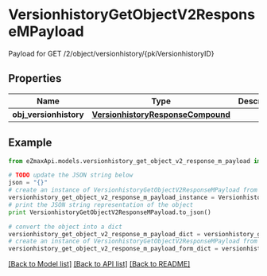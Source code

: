 # VersionhistoryGetObjectV2ResponseMPayload

Payload for GET /2/object/versionhistory/{pkiVersionhistoryID}

## Properties
Name | Type | Description | Notes
------------ | ------------- | ------------- | -------------
**obj_versionhistory** | [**VersionhistoryResponseCompound**](VersionhistoryResponseCompound.md) |  | 

## Example

```python
from eZmaxApi.models.versionhistory_get_object_v2_response_m_payload import VersionhistoryGetObjectV2ResponseMPayload

# TODO update the JSON string below
json = "{}"
# create an instance of VersionhistoryGetObjectV2ResponseMPayload from a JSON string
versionhistory_get_object_v2_response_m_payload_instance = VersionhistoryGetObjectV2ResponseMPayload.from_json(json)
# print the JSON string representation of the object
print VersionhistoryGetObjectV2ResponseMPayload.to_json()

# convert the object into a dict
versionhistory_get_object_v2_response_m_payload_dict = versionhistory_get_object_v2_response_m_payload_instance.to_dict()
# create an instance of VersionhistoryGetObjectV2ResponseMPayload from a dict
versionhistory_get_object_v2_response_m_payload_form_dict = versionhistory_get_object_v2_response_m_payload.from_dict(versionhistory_get_object_v2_response_m_payload_dict)
```
[[Back to Model list]](../README.md#documentation-for-models) [[Back to API list]](../README.md#documentation-for-api-endpoints) [[Back to README]](../README.md)


